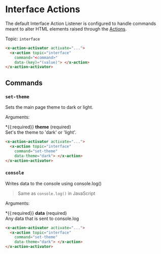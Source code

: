 # Interface Actions

The default Interface Action Listener is configured to handle commands meant to alter HTML elements
raised through the [Actions](/actions).

Topic: `interface`

```html
<x-action-activator activate="...">
  <x-action topic="interface" 
    command="<command>" 
    data-(key)="(value)"> </x-action>
</x-action-activator>
```

## Commands

### `set-theme`

Sets the main page theme to dark or light.

Arguments:

*{{:required}} **theme** (required)\
  Set's the theme to 'dark' or 'light'.

```html
<x-action-activator activate="...">
  <x-action topic="interface" 
    command="set-theme" 
    data-theme="dark"> </x-action>
</x-action-activator>
```

### `console`

Writes data to the console using console.log()

> Same as `console.log()` in JavaScript

Arguments:

*{{:required}} **data** (required)\
  Any data that is sent to console.log

```html
<x-action-activator activate="...">
  <x-action topic="interface" 
    command="set-theme" 
    data-theme="dark"> </x-action>
</x-action-activator>
```
